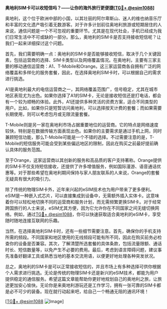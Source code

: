 **奥地利SIM卡可以收短信吗？——让你的海外旅行更便捷[[TG💪+ @esim1088](https://t.me/s/esim1088)]**

奥地利，这个位于欧洲中部的小国，以其壮丽的阿尔卑斯山、迷人的维也纳音乐厅和丰富的文化遗产吸引着无数游客。对于许多计划前往奥地利旅游或短期居住的人来说，通信问题是一个不可忽视的重要环节。尤其是在现代社会，手机已经成为我们日常生活中不可或缺的一部分。那么，奥地利的SIM卡是否支持接收短信呢？让我们一起来详细探讨这个问题。

首先，我们需要明确一点：奥地利的SIM卡是否能够接收短信，取决于几个关键因素，包括运营商的选择、SIM卡类型以及网络覆盖情况。在奥地利，主要有三家主要的移动通信运营商：A1、T-Mobile和Orange。这三家运营商各自拥有广泛的网络覆盖和多样化的服务套餐，因此，在选择奥地利SIM卡时，可以根据自己的需求进行挑选。

A1是奥地利最大的电信运营商之一，其网络覆盖范围广，信号稳定，尤其在城市地区表现尤为出色。如果你选择了A1的SIM卡，无论是接收短信还是打电话，都会有一个较为顺畅的体验。此外，A1还提供多种灵活的资费方案，适合不同类型的用户。比如，如果你只是短暂访问奥地利，可以选择按天计费的套餐；而如果需要长期使用，则可以考虑包月或无限流量套餐。

T-Mobile则是另一家在奥地利市场占据重要地位的运营商。它的特点是网络速度较快，特别是在数据传输方面表现出色。如果你的主要需求是通过手机上网，同时兼顾短信功能，那么T-Mobile可能是一个不错的选择。不过需要注意的是，T-Mobile的短信服务可能会受到某些偏远地区的限制，因此在购买之前最好提前确认具体的服务范围。

至于Orange，这家运营商以其创新的服务和高品质的客户支持著称。Orange提供的SIM卡不仅支持短信接收，还提供了许多增值服务，例如国际漫游、语音通话优惠等。对于那些希望在奥地利期间保持与家人朋友联系的人来说，Orange的套餐无疑具有很大的吸引力。

除了传统的物理SIM卡外，近年来兴起的eSIM技术也为用户带来了更多便利。eSIM是一种嵌入式芯片，可以直接集成到设备中，无需额外插入实体卡。这意味着你可以轻松地切换不同的运营商和服务计划，而无需频繁更换SIM卡。对于经常跨国旅行的人士来说，eSIM尤其方便，因为它允许你在不同国家之间无缝切换网络。例如，通过[TG💪+ @esim1088](https://t.me/s/esim1088)，你可以快速获取适合奥地利的eSIM卡，享受随时随地连接互联网的乐趣。

当然，在选择奥地利SIM卡时，还有一些细节需要注意。首先，确保你的手机支持所需的频段。不同国家和地区使用的无线频段可能有所不同，因此在购买前务必检查你的设备是否兼容。其次，了解清楚所选套餐的具体条款，包括流量限额、通话时长、短信数量等，以免产生不必要的费用。最后，考虑到语言障碍问题，建议事先准备好翻译工具或熟悉当地的基本交流用语，以便更好地处理各种突发状况。

总之，奥地利的SIM卡是可以正常接收短信的，并且市场上有多种选择可供你根据个人需求进行挑选。无论是传统的物理SIM卡还是新兴的eSIM技术，都能为用户提供稳定的通信服务。希望这篇文章能帮助你更好地规划自己的奥地利之旅，让旅途更加安心愉快。无论你是来奥地利游玩还是工作学习，拥有一张可靠的SIM卡都是必不可少的装备。现在就行动起来吧，给自己一个畅通无阻的通讯环境！

[[TG💪+ @esim1088](https://t.me/s/esim1088) ![Image](https://i.postimg.cc/4NQfJmqS/Snipaste-2025-05-13-00-14-12.png)]